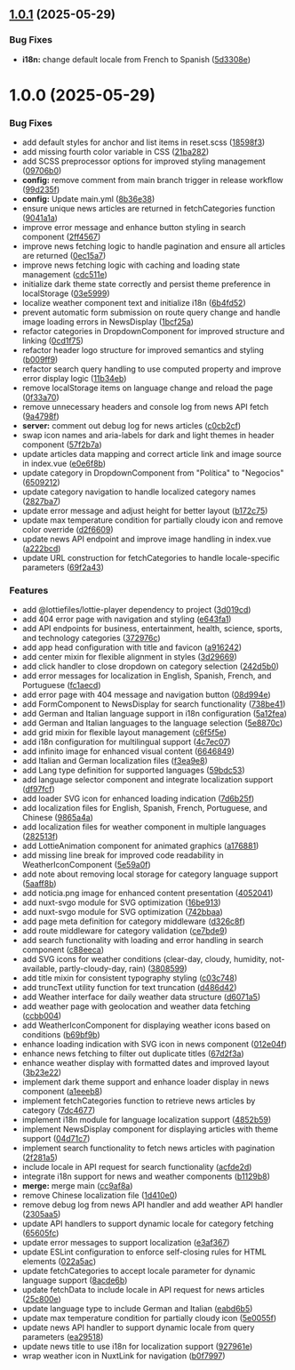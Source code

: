 ## [1.0.1](https://github.com/edumoro412/infiniti/compare/v1.0.0...v1.0.1) (2025-05-29)


### Bug Fixes

* **i18n:** change default locale from French to Spanish ([5d3308e](https://github.com/edumoro412/infiniti/commit/5d3308e9807e80fbcfe6a68e085e1124a4108608))

# 1.0.0 (2025-05-29)


### Bug Fixes

* add default styles for anchor and list items in reset.scss ([18598f3](https://github.com/edumoro412/infiniti/commit/18598f3a383a2fffba492aa8179bdf0c5b7c4362))
* add missing fourth color variable in CSS ([21ba282](https://github.com/edumoro412/infiniti/commit/21ba282753460acf199d31a3e6f46070871376b9))
* add SCSS preprocessor options for improved styling management ([09706b0](https://github.com/edumoro412/infiniti/commit/09706b04465061506b7eef192da088e572ae72c6))
* **config:** remove comment from main branch trigger in release workflow ([99d235f](https://github.com/edumoro412/infiniti/commit/99d235fc01aab0a3c8eacb5d1a846ec2505cfd65))
* **config:** Update main.yml ([8b36e38](https://github.com/edumoro412/infiniti/commit/8b36e38e2ef91389d750233ea4fc1bf7fb1ef044))
* ensure unique news articles are returned in fetchCategories function ([9041a1a](https://github.com/edumoro412/infiniti/commit/9041a1af2da41c760eb55aebebe4cea9f1bd78a2))
* improve error message and enhance button styling in search component ([2ff4567](https://github.com/edumoro412/infiniti/commit/2ff456733faa050addc481711888e7bf8f482d6c))
* improve news fetching logic to handle pagination and ensure all articles are returned ([0ec15a7](https://github.com/edumoro412/infiniti/commit/0ec15a759666160fcef609ff262b1c9e34ad171e))
* improve news fetching logic with caching and loading state management ([cdc511e](https://github.com/edumoro412/infiniti/commit/cdc511e099eaf581ea4a15946010266e60739647))
* initialize dark theme state correctly and persist theme preference in localStorage ([03e5999](https://github.com/edumoro412/infiniti/commit/03e5999449d7efcb7b19d73e199b7ffef1046089))
* localize weather component text and initialize i18n ([6b4fd52](https://github.com/edumoro412/infiniti/commit/6b4fd527c77023b4b4752caa4d3e55d6debe5f3e))
* prevent automatic form submission on route query change and handle image loading errors in NewsDisplay ([1bcf25a](https://github.com/edumoro412/infiniti/commit/1bcf25a89e724f8fd891aa87ac00a64387957ace))
* refactor categories in DropdownComponent for improved structure and linking ([0cd1f75](https://github.com/edumoro412/infiniti/commit/0cd1f750cfdb89762fa265a62e134dde7e83916c))
* refactor header logo structure for improved semantics and styling ([b009ff9](https://github.com/edumoro412/infiniti/commit/b009ff924eed491a347e4aa5d57720aa9ff62347))
* refactor search query handling to use computed property and improve error display logic ([11b34eb](https://github.com/edumoro412/infiniti/commit/11b34eb3ba339cf206c74ace24f5d0f2d54a8915))
* remove localStorage items on language change and reload the page ([0f33a70](https://github.com/edumoro412/infiniti/commit/0f33a70525dc22a87c1779e081a2e3218e370402))
* remove unnecessary headers and console log from news API fetch ([9a4798f](https://github.com/edumoro412/infiniti/commit/9a4798ffb0ba2f21d26f63e68f350751a048814d))
* **server:** comment out debug log for news articles ([c0cb2cf](https://github.com/edumoro412/infiniti/commit/c0cb2cf18116455e37de262e501c9b9aa1abca59))
* swap icon names and aria-labels for dark and light themes in header component ([57f2b7a](https://github.com/edumoro412/infiniti/commit/57f2b7a6e1a07d0733d284dcfe01b1b882c2cb6f))
* update articles data mapping and correct article link and image source in index.vue ([e0e6f8b](https://github.com/edumoro412/infiniti/commit/e0e6f8b3f06e7f4ebc9aa62f06d85ec8572cc47f))
* update category in DropdownComponent from "Política" to "Negocios" ([6509212](https://github.com/edumoro412/infiniti/commit/65092126ba4651ad339e568b5c6a81898bb6d674))
* update category navigation to handle localized category names ([2827ba7](https://github.com/edumoro412/infiniti/commit/2827ba76e38f559183bddc29404f460d4b57d374))
* update error message and adjust height for better layout ([b172c75](https://github.com/edumoro412/infiniti/commit/b172c75210bdf584cad53de53a387c99b73225eb))
* update max temperature condition for partially cloudy icon and remove color override ([d2f6609](https://github.com/edumoro412/infiniti/commit/d2f66093db26acd37cd23113d47a65169cfbbebd))
* update news API endpoint and improve image handling in index.vue ([a222bcd](https://github.com/edumoro412/infiniti/commit/a222bcdb7f236e343335d12f972e12fd49f3e203))
* update URL construction for fetchCategories to handle locale-specific parameters ([69f2a43](https://github.com/edumoro412/infiniti/commit/69f2a43fe6170c2b393637a129ca27acdeb5604e))


### Features

* add @lottiefiles/lottie-player dependency to project ([3d019cd](https://github.com/edumoro412/infiniti/commit/3d019cd7a4cf881ba8e1fddf603f83f16f161167))
* add 404 error page with navigation and styling ([e643fa1](https://github.com/edumoro412/infiniti/commit/e643fa1db97fde509a389dd81b7175a7e58c8230))
* add API endpoints for business, entertainment, health, science, sports, and technology categories ([372976c](https://github.com/edumoro412/infiniti/commit/372976c941c873efd3a714d95e8c74e89f29b05f))
* add app head configuration with title and favicon ([a916242](https://github.com/edumoro412/infiniti/commit/a916242d6ff2662acc290100b9a58f558d0f6a6e))
* add center mixin for flexible alignment in styles ([3d29669](https://github.com/edumoro412/infiniti/commit/3d29669c14832dab6cb233f3a7dc74182261204d))
* add click handler to close dropdown on category selection ([242d5b0](https://github.com/edumoro412/infiniti/commit/242d5b0fc550b1e3df3279144904b513b0725cb8))
* add error messages for localization in English, Spanish, French, and Portuguese ([fc1aecd](https://github.com/edumoro412/infiniti/commit/fc1aecd217d00b656afce61bbe489be152d415c3))
* add error page with 404 message and navigation button ([08d994e](https://github.com/edumoro412/infiniti/commit/08d994e9daaf5315140bb6fff14364299cbf665d))
* add FormComponent to NewsDisplay for search functionality ([738be41](https://github.com/edumoro412/infiniti/commit/738be41c2286f4e0551f40dbafc0761eba253439))
* add German and Italian language support in i18n configuration ([5a12fea](https://github.com/edumoro412/infiniti/commit/5a12fea7bcf37bfe766aeca3b92175bb16e26379))
* add German and Italian languages to the language selection ([5e8870c](https://github.com/edumoro412/infiniti/commit/5e8870c2bc3303eca327e7b3243c78885b107e27))
* add grid mixin for flexible layout management ([c6f5f5e](https://github.com/edumoro412/infiniti/commit/c6f5f5ea34df4c4ba6b4233d6d8597244f84d05a))
* add i18n configuration for multilingual support ([4c7ec07](https://github.com/edumoro412/infiniti/commit/4c7ec076ec4eaf3ca77850b3e2737d85974be07b))
* add infinito image for enhanced visual content ([6646849](https://github.com/edumoro412/infiniti/commit/66468490ef105289d05524333eb17f5b649b7377))
* add Italian and German localization files ([f3ea9e8](https://github.com/edumoro412/infiniti/commit/f3ea9e8a9e610d4594824494cf417f1aa085b31a))
* add Lang type definition for supported languages ([59bdc53](https://github.com/edumoro412/infiniti/commit/59bdc5367393a892c039de37a0053f7db6bf332b))
* add language selector component and integrate localization support ([df97fcf](https://github.com/edumoro412/infiniti/commit/df97fcf9259c1c39d1f3a19553aa3b0a29546d8e))
* add loader SVG icon for enhanced loading indication ([7d6b25f](https://github.com/edumoro412/infiniti/commit/7d6b25ff104a802655767835c57dd75fde87135a))
* add localization files for English, Spanish, French, Portuguese, and Chinese ([9865a4a](https://github.com/edumoro412/infiniti/commit/9865a4a3b6d42ceb2ce3620709f60ccddfc4b673))
* add localization files for weather component in multiple languages ([282513f](https://github.com/edumoro412/infiniti/commit/282513f1758718b0e9d1ffb841415e3eb176b1a4))
* add LottieAnimation component for animated graphics ([a176881](https://github.com/edumoro412/infiniti/commit/a176881b55fd45e51c15f1ae152a4e2699c7c484))
* add missing line break for improved code readability in WeatherIconComponent ([5e59a0f](https://github.com/edumoro412/infiniti/commit/5e59a0f61811db2cd619d17eba2e9aa58ff783a4))
* add note about removing local storage for category language support ([5aaff8b](https://github.com/edumoro412/infiniti/commit/5aaff8b0a41e839cca0a091abf3664edbef2b1ee))
* add noticia.png image for enhanced content presentation ([4052041](https://github.com/edumoro412/infiniti/commit/405204103c715700e329463887ff8b22e7830328))
* add nuxt-svgo module for SVG optimization ([16be913](https://github.com/edumoro412/infiniti/commit/16be913ce6503c5171b590f354cb070e86a24c32))
* add nuxt-svgo module for SVG optimization ([742bbaa](https://github.com/edumoro412/infiniti/commit/742bbaa24667a54f4349dc26f7c0d8eb4afaf004))
* add page meta definition for category middleware ([d326c8f](https://github.com/edumoro412/infiniti/commit/d326c8f4113ebc98ff646943301bd8d4ed11dffb))
* add route middleware for category validation ([ce7bde9](https://github.com/edumoro412/infiniti/commit/ce7bde97af9f949023703d2e9d858c4499d4a89d))
* add search functionality with loading and error handling in search component ([c88eeca](https://github.com/edumoro412/infiniti/commit/c88eecae90f47a37b6f387fd1de7513e6a222832))
* add SVG icons for weather conditions (clear-day, cloudy, humidity, not-available, partly-cloudy-day, rain) ([3808599](https://github.com/edumoro412/infiniti/commit/3808599851f24c1478ee391ae5d438fd66586f16))
* add title mixin for consistent typography styling ([c03c748](https://github.com/edumoro412/infiniti/commit/c03c74897a106b0571758aaa7e4209286d1f8ca8))
* add truncText utility function for text truncation ([d486d42](https://github.com/edumoro412/infiniti/commit/d486d4200b5da9f19f8cc2f864ce51124e33030c))
* add Weather interface for daily weather data structure ([d6071a5](https://github.com/edumoro412/infiniti/commit/d6071a597f7f8f852cea27c964f5bbcae7fa0d37))
* add weather page with geolocation and weather data fetching ([ccbb004](https://github.com/edumoro412/infiniti/commit/ccbb0047d4048921689e9f35bf7d276d2088dfd1))
* add WeatherIconComponent for displaying weather icons based on conditions ([b69bf9b](https://github.com/edumoro412/infiniti/commit/b69bf9b0f9d6a288e84ad5cfb63cb1887a296785))
* enhance loading indication with SVG icon in news component ([012e04f](https://github.com/edumoro412/infiniti/commit/012e04f2aa1c93e72228aee9ab905eff2f73b7fd))
* enhance news fetching to filter out duplicate titles ([67d2f3a](https://github.com/edumoro412/infiniti/commit/67d2f3aa293edb2516b8f61424cc2f4e4b9503c4))
* enhance weather display with formatted dates and improved layout ([3b23e22](https://github.com/edumoro412/infiniti/commit/3b23e22395184c90d21dc9b2dc1c9c34a2a64b19))
* implement dark theme support and enhance loader display in news component ([a1eeeb8](https://github.com/edumoro412/infiniti/commit/a1eeeb857ceec2c08a2fe00b32ae81e8f61f66e6))
* implement fetchCategories function to retrieve news articles by category ([7dc4677](https://github.com/edumoro412/infiniti/commit/7dc4677a6e0ab1940ed1bfb51f41593f433208a6))
* implement i18n module for language localization support ([4852b59](https://github.com/edumoro412/infiniti/commit/4852b59fa4ea6ddde3de68db79b43f400bc12ce2))
* implement NewsDisplay component for displaying articles with theme support ([04d71c7](https://github.com/edumoro412/infiniti/commit/04d71c712ce4bfdbd4265eb2993aa0394ebabdab))
* implement search functionality to fetch news articles with pagination ([2f281a5](https://github.com/edumoro412/infiniti/commit/2f281a546744f0b4c615b98d4d82eb28cef473fb))
* include locale in API request for search functionality ([acfde2d](https://github.com/edumoro412/infiniti/commit/acfde2db144e2aec3c8a9aa78212afa88ccb016d))
* integrate i18n support for news and weather components ([b1129b8](https://github.com/edumoro412/infiniti/commit/b1129b829330736faad514f1ce3166039bcca3bb))
* **merge:** merge main ([cc9af8a](https://github.com/edumoro412/infiniti/commit/cc9af8ae3079d5fc6b7bbc676cfc4a9d68b87875))
* remove Chinese localization file ([1d410e0](https://github.com/edumoro412/infiniti/commit/1d410e0fdb43ac2c871ced2c1a9965eee66ef3dd))
* remove debug log from news API handler and add weather API handler ([2305aa5](https://github.com/edumoro412/infiniti/commit/2305aa52e1ca258a948ee75b347392208540e45c))
* update API handlers to support dynamic locale for category fetching ([65605fc](https://github.com/edumoro412/infiniti/commit/65605fcaaf4404913fd613e668cb0c6e76473817))
* update error messages to support localization ([e3af367](https://github.com/edumoro412/infiniti/commit/e3af367f46408f0e4ccf2630a769d153f02fbe0c))
* update ESLint configuration to enforce self-closing rules for HTML elements ([022a5ac](https://github.com/edumoro412/infiniti/commit/022a5acb78f33aecfa181ced8d0fb5eda296d69d))
* update fetchCategories to accept locale parameter for dynamic language support ([8acde6b](https://github.com/edumoro412/infiniti/commit/8acde6b6db64d313e8e45e025d5af8b2137e867b))
* update fetchData to include locale in API request for news articles ([25c800e](https://github.com/edumoro412/infiniti/commit/25c800e096e21148bf8a18ef5c2b3b77d9fffea4))
* update language type to include German and Italian ([eabd6b5](https://github.com/edumoro412/infiniti/commit/eabd6b5b2629d263c8ee31d8f6e450b77bbdef5b))
* update max temperature condition for partially cloudy icon ([5e0055f](https://github.com/edumoro412/infiniti/commit/5e0055f054dc3676812ce785b2c7632127f6dc1a))
* update news API handler to support dynamic locale from query parameters ([ea29518](https://github.com/edumoro412/infiniti/commit/ea29518f0b5e58048799c10338c733822fe26278))
* update news title to use i18n for localization support ([927961e](https://github.com/edumoro412/infiniti/commit/927961ee590a55fa7351e6fa49683a16b5701164))
* wrap weather icon in NuxtLink for navigation ([b0f7997](https://github.com/edumoro412/infiniti/commit/b0f7997dbfb670d4aad3bd07c974ac32a802ccda))
